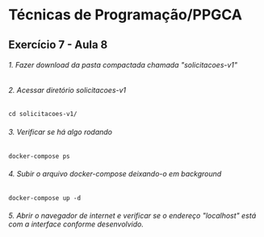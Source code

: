 # Técnicas de Programação/PPGCA
## Exercício 7 - Aula 8

###### 1. Fazer download da pasta compactada chamada *"solicitacoes-v1"*

###### 2. Acessar diretório *solicitacoes-v1*
```
cd solicitacoes-v1/
```
###### 3. Verificar se há algo rodando
```
docker-compose ps
```
###### 4. Subir o arquivo *docker-compose* deixando-o em background
```
docker-compose up -d
```
###### 5. Abrir o navegador de *internet* e verificar se o endereço *"localhost"* está com a interface conforme desenvolvido.

